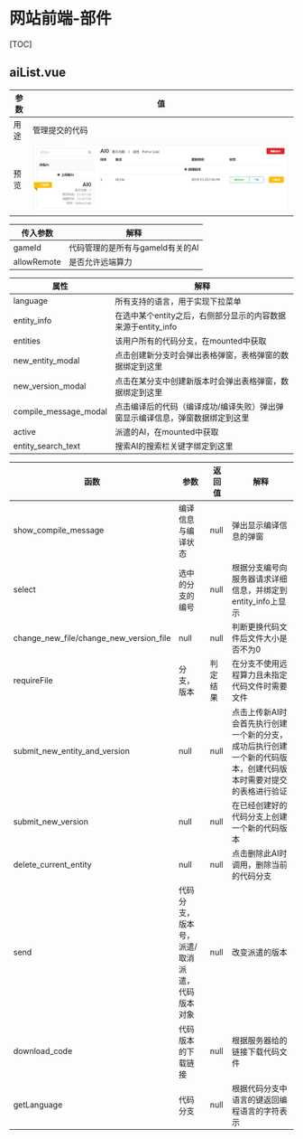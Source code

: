 # 网站前端-部件

[TOC]

## aiList.vue

| 参数 | 值                    |
| ---- | --------------------- |
| 用途 | 管理提交的代码        |
| 预览 | ![](imgs/ai-list.PNG) |

|传入参数|解释|
|--|--|
|gameId|代码管理的是所有与gameId有关的AI|
|allowRemote|是否允许远端算力|

| 属性     | 解释                                                         |
| -------- | ------------------------------------------------------------ |
| language | 所有支持的语言，用于实现下拉菜单                             |
| entity_info    | 在选中某个entity之后，右侧部分显示的内容数据来源于entity_info |
|  entities        | 该用户所有的代码分支，在mounted中获取                                                             |
|   new_entity_modal       | 点击创建新分支时会弹出表格弹窗，表格弹窗的数据绑定到这里                                                             |
|   new_version_modal       |  点击在某分支中创建新版本时会弹出表格弹窗，数据绑定到这里                                                            |
|  compile_message_modal        |  点击编译后的代码（编译成功/编译失败）弹出弹窗显示编译信息，弹窗数据绑定到这里                                                            |
|    active	      |  派遣的AI，在mounted中获取                                                            |
|    entity_search_text      |   搜索AI的搜索栏关键字绑定到这里                                                           |


| 函数       | 参数 | 返回值 | 解释                                                         |
| ---------- | ---- | ------ | ------------------------------------------------------------ |
| show_compile_message | 编译信息与编译状态 | null | 弹出显示编译信息的弹窗 |
| select | 选中的分支的编号 | null | 根据分支编号向服务器请求详细信息，并绑定到entity_info上显示 |
| change_new_file/change_new_version_file | null | null | 判断更换代码文件后文件大小是否不为0 |
| requireFile | 分支，版本 | 判定结果 | 在分支不使用远程算力且未指定代码文件时需要文件 |
| submit_new_entity_and_version | null | null | 点击上传新AI时会首先执行创建一个新的分支，成功后执行创建一个新的代码版本，创建代码版本时需要对提交的表格进行验证 |
| submit_new_version | null | null | 在已经创建好的代码分支上创建一个新的代码版本 |
| delete_current_entity | null | null | 点击删除此AI时调用，删除当前的代码分支 |
| send | 代码分支，版本号，派遣/取消派遣，代码版本对象 | null | 改变派遣的版本 |
| download_code | 代码版本的下载链接 | null | 根据服务器给的链接下载代码文件 |
| getLanguage | 代码分支 | null | 根据代码分支中语言的键返回编程语言的字符表示 |
